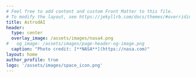```yaml
---
# Feel free to add content and custom Front Matter to this file.
# To modify the layout, see https://jekyllrb.com/docs/themes/#overriding-theme-defaults
title: AstrodAI
header:
  type: center
  overlay_image: /assets/images/nasa4.png
#   og_image: /assets/images/page-header-og-image.png
  caption: "Photo credit: [**NASA**](https://nasa.com)"
layout: home
author_profile: true
logo: '/assets/images/space_icon.png'
---
```

